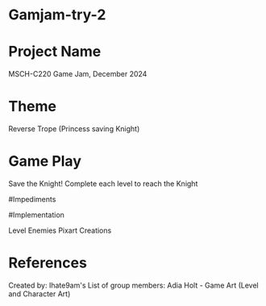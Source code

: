 # Gamjam-try-2
# Project Name
MSCH-C220 Game Jam, December 2024

# Theme

Reverse Trope (Princess saving Knight)

# Game Play

Save the Knight!
Complete each level to reach the Knight

#Impediments


#Implementation

Level Enemies
Pixart Creations

# References

Created by: Ihate9am's
List of group members:
Adia Holt - Game Art (Level and Character Art)
